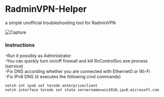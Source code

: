 # RadminVPN-Helper
a simple unofficial troubleshooting tool for RadminVPN

![Capture](https://user-images.githubusercontent.com/85739956/127749270-43f70628-4eb1-406c-b042-a58092f68788.PNG)

### Instructions
-Run it possibly as Administrator <br/>
-You can quickly turn on/off firewall and kill RvControlSvc.exe process (service) <br/>
-Fix DNS according whether you are connected with Ethernet0 or Wi-Fi <br/>
-Fix IPv6 DNS (it executes the following cmd commands) <br/>

```batch
netsh int ipv6 set teredo enterpriseclient
netsh interface teredo set state servername=win1910.ipv6.microsoft.com
```
